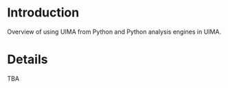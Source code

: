 # Introduction #

Overview of using UIMA from Python and Python analysis engines in UIMA.


# Details #
TBA